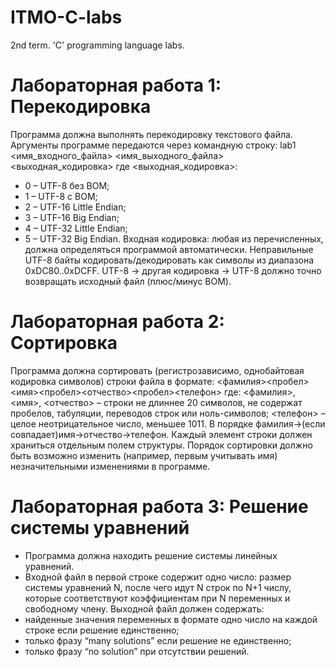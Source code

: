 # ITMO-C-labs
2nd term. 'C' programming language labs.

# Лабораторная работа 1: Перекодировка
Программа должна выполнять перекодировку текстового файла.
Аргументы программе передаются через командную строку:
lab1 <имя_входного_файла> <имя_выходного_файла> <выходная_кодировка>
где <выходная_кодировка>:
* 0 – UTF-8 без BOM;
* 1 – UTF-8 с BOM;
* 2 – UTF-16 Little Endian;
* 3 – UTF-16 Big Endian;
* 4 – UTF-32 Little Endian;
* 5 – UTF-32 Big Endian.
Входная кодировка: любая из перечисленных, должна определяться программой автоматически.
Неправильные UTF-8 байты кодировать/декодировать как символы из диапазона 0xDC80..0xDCFF. UTF-8 -> другая кодировка -> UTF-8 должно точно возвращать исходный файл (плюс/минус BOM).

# Лабораторная работа 2: Сортировка
Программа должна сортировать (регистрозависимо, однобайтовая кодировка символов) строки файла в формате:
<фамилия><пробел><имя><пробел><отчество><пробел><телефон>
где:
<фамилия>, <имя>, <отчество> – строки не длиннее 20 символов, не содержат пробелов, табуляции, переводов строк или ноль-символов;
<телефон> – целое неотрицательное число, меньшее 1011.
В порядке фамилия->(если совпадает)имя->отчество->телефон.
Каждый элемент строки должен храниться отдельным полем структуры. Порядок сортировки должно быть возможно изменить (например, первым учитывать имя) незначительными изменениями в программе.

# Лабораторная работа 3: Решение системы уравнений
* Программа должна находить решение системы линейных уравнений.
* Входной файл в первой строке содержит одно число: размер системы уравнений N, после чего идут N строк по N+1 числу, которые соответствуют коэффициентам при N переменных и свободному члену.
Выходной файл должен содержать:
 * найденные значения переменных в формате одно число на каждой строке если решение единственно;
 * только фразу “many solutions” если решение не единственно;
 * только фразу “no solution” при отсутствии решений.
